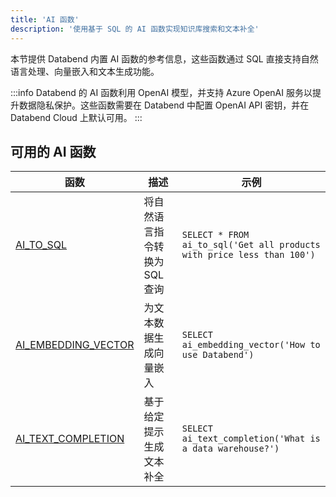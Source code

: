 ```yaml
---
title: 'AI 函数'
description: '使用基于 SQL 的 AI 函数实现知识库搜索和文本补全'
---
```


本节提供 Databend 内置 AI 函数的参考信息，这些函数通过 SQL 直接支持自然语言处理、向量嵌入和文本生成功能。

:::info
Databend 的 AI 函数利用 OpenAI 模型，并支持 Azure OpenAI 服务以提升数据隐私保护。这些函数需要在 Databend 中配置 OpenAI API 密钥，并在 Databend Cloud 上默认可用。
:::

## 可用的 AI 函数

| 函数 | 描述 | 示例 |
|----------|-------------|--------|
| [AI_TO_SQL](./01-ai-to-sql.md) | 将自然语言指令转换为 SQL 查询 | `SELECT * FROM ai_to_sql('Get all products with price less than 100')` |
| [AI_EMBEDDING_VECTOR](./02-ai-embedding-vector.md) | 为文本数据生成向量嵌入 | `SELECT ai_embedding_vector('How to use Databend')` |
| [AI_TEXT_COMPLETION](./03-ai-text-completion.md) | 基于给定提示生成文本补全 | `SELECT ai_text_completion('What is a data warehouse?')` |